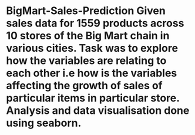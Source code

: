 # BigMart-Sales-Prediction Given sales data for 1559 products across 10 stores of the Big Mart chain in various cities. Task was to explore how the variables are relating to each other i.e how is the variables affecting the growth of sales of particular items in particular store. Analysis and data visualisation done using seaborn.
